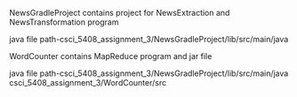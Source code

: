 NewsGradleProject contains project for NewsExtraction and NewsTransformation program

java file path-csci_5408_assignment_3/NewsGradleProject/lib/src/main/java

WordCounter contains MapReduce program and jar file

java file path-csci_5408_assignment_3/NewsGradleProject/lib/src/main/java
csci_5408_assignment_3/WordCounter/src

